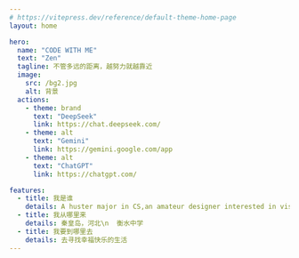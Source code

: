 ```yaml
---
# https://vitepress.dev/reference/default-theme-home-page
layout: home

hero:
  name: "CODE WITH ME"
  text: "Zen"
  tagline: 不管多远的距离，越努力就越靠近
  image:
    src: /bg2.jpg
    alt: 背景
  actions:
    - theme: brand
      text: "DeepSeek"
      link: https://chat.deepseek.com/
    - theme: alt
      text: "Gemini"
      link: https://gemini.google.com/app
    - theme: alt
      text: "ChatGPT"
      link: https://chatgpt.com/

features:
  - title: 我是谁
    details: A huster major in CS,an amateur designer interested in visual arts,and an idealist who loves life.
  - title: 我从哪里来
    details: 秦皇岛，河北\n  衡水中学
  - title: 我要到哪里去
    details: 去寻找幸福快乐的生活
---
```


